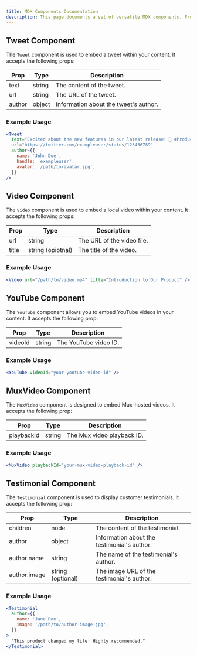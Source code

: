 ```yaml
---
title: MDX Components Documentation
description: This page documents a set of versatile MDX components. From embedding tweets, videos, and YouTube content to showcasing testimonials, our components offer seamless integration and enhanced user engagement.
---
```


## Tweet Component

The `Tweet` component is used to embed a tweet within your content. It accepts the following props:

| Prop   | Type   | Description                           |
| ------ | ------ | ------------------------------------- |
| text   | string | The content of the tweet.             |
| url    | string | The URL of the tweet.                 |
| author | object | Information about the tweet's author. |

### Example Usage

```jsx
<Tweet
  text="Excited about the new features in our latest release! 🚀 #ProductUpdate"
  url="https://twitter.com/exampleuser/status/123456789"
  author={{
    name: 'John Doe',
    handle: 'exampleuser',
    avatar: '/path/to/avatar.jpg',
  }}
/>
```

## Video Component

The `Video` component is used to embed a local video within your content. It accepts the following props:

| Prop  | Type              | Description                |
| ----- | ----------------- | -------------------------- |
| url   | string            | The URL of the video file. |
| title | string (opiotnal) | The title of the video.    |

### Example Usage

```jsx
<Video url="/path/to/video.mp4" title="Introduction to Our Product" />
```

## YouTube Component

The `YouTube` component allows you to embed YouTube videos in your content. It accepts the following prop:

| Prop    | Type   | Description           |
| ------- | ------ | --------------------- |
| videoId | string | The YouTube video ID. |

### Example Usage

```jsx
<YouTube videoId="your-youtube-video-id" />
```

## MuxVideo Component

The `MuxVideo` component is designed to embed Mux-hosted videos. It accepts the following prop:

| Prop       | Type   | Description                |
| ---------- | ------ | -------------------------- |
| playbackId | string | The Mux video playback ID. |

### Example Usage

```jsx
<MuxVideo playbackId="your-mux-video-playback-id" />
```

## Testimonial Component

The `Testimonial` component is used to display customer testimonials. It accepts the following prop:

| Prop         | Type              | Description                                 |
| ------------ | ----------------- | ------------------------------------------- |
| children     | node              | The content of the testimonial.             |
| author       | object            | Information about the testimonial's author. |
| author.name  | string            | The name of the testimonial's author.       |
| author.image | string (optional) | The image URL of the testimonial's author.  |

### Example Usage

```jsx
<Testimonial
  author={{
    name: 'Jane Doe',
    image: '/path/to/author-image.jpg',
  }}
>
  "This product changed my life! Highly recommended."
</Testimonial>
```
